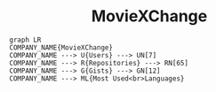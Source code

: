<h1 align="center">MovieXChange</h1>

```mermaid
graph LR
COMPANY_NAME{MovieXChange}
COMPANY_NAME ---> U{Users} ---> UN[7]
COMPANY_NAME ---> R{Repositories} ---> RN[65]
COMPANY_NAME ---> G{Gists} ---> GN[12]
COMPANY_NAME ---> ML{Most Used<br>Languages}
```
